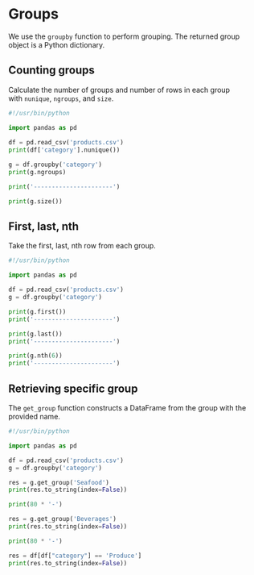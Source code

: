 # Groups

We use the `groupby` function to perform grouping. The returned group  
object is a Python dictionary.  

## Counting groups

Calculate the number of groups and number of rows in each group  
with `nunique`, `ngroups`, and `size`.   

```python
#!/usr/bin/python

import pandas as pd 
  
df = pd.read_csv('products.csv') 
print(df['category'].nunique())

g = df.groupby('category')
print(g.ngroups)

print('----------------------')

print(g.size())
```

## First, last, nth

Take the first, last, nth row from each group. 

```python
#!/usr/bin/python

import pandas as pd 

df = pd.read_csv('products.csv') 
g = df.groupby('category')

print(g.first())
print('----------------------')

print(g.last())
print('----------------------')

print(g.nth(6))
print('----------------------')
```

## Retrieving specific group 

The `get_group` function constructs a DataFrame from the group with the provided name.  

```python
#!/usr/bin/python

import pandas as pd

df = pd.read_csv('products.csv')
g = df.groupby('category')

res = g.get_group('Seafood')
print(res.to_string(index=False))

print(80 * '-')

res = g.get_group('Beverages')
print(res.to_string(index=False))

print(80 * '-')

res = df[df["category"] == 'Produce']
print(res.to_string(index=False))
```

